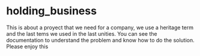 # holding_business
This is about a proyect that we need for a company, we use a heritage term and the last tems we used in the last unities. 
You can see the documentation to understand the problem and know how to do the solution. Please enjoy this
